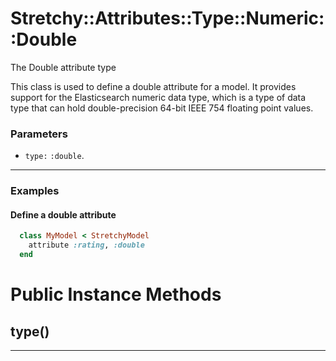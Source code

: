 # Stretchy::Attributes::Type::Numeric::Double [](#class-Stretchy::Attributes::Type::Numeric::Double) [](#top)
The Double attribute type

This class is used to define a double attribute for a model. It provides support for the Elasticsearch numeric data type, which is a type of data type that can hold double-precision 64-bit IEEE 754 floating point values.

### Parameters

- `type:` `:double`.

---

### Examples

#### Define a double attribute

```ruby
  class MyModel < StretchyModel
    attribute :rating, :double
  end
```
    

# Public Instance Methods

      
## type() [](#method-i-type)
         
  
        
---

